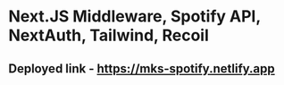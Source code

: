 # Next.JS Middleware, Spotify API, NextAuth, Tailwind, Recoil



## Deployed link - https://mks-spotify.netlify.app 
